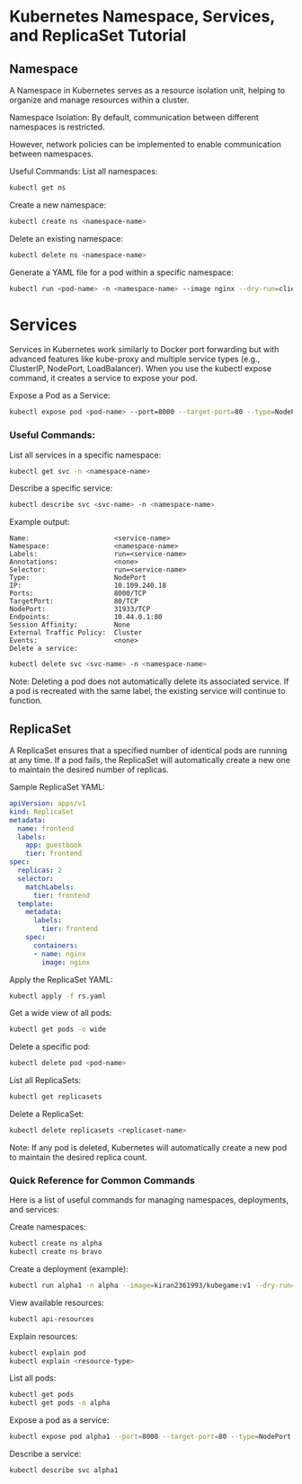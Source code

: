 #    Kubernetes Namespace, Services, and ReplicaSet Tutorial
## Namespace
A Namespace in Kubernetes serves as a resource isolation unit, helping to organize and manage resources within a cluster.

Namespace Isolation: By default, communication between different namespaces is restricted.

However, network policies can be implemented to enable communication between namespaces.

Useful Commands:
List all namespaces:

```bash
kubectl get ns
``` 
Create a new namespace:

```bash
kubectl create ns <namespace-name>
```
Delete an existing namespace:
```bash
kubectl delete ns <namespace-name>
```
Generate a YAML file for a pod within a specific namespace:

```bash
kubectl run <pod-name> -n <namespace-name> --image nginx --dry-run=client -o yaml
```
# Services
Services in Kubernetes work similarly to Docker port forwarding but with advanced features like kube-proxy and multiple service types (e.g., ClusterIP, NodePort, LoadBalancer). When you use the kubectl expose command, it creates a service to expose your pod.

Expose a Pod as a Service:
```bash
kubectl expose pod <pod-name> --port=8000 --target-port=80 --type=NodePort -n <namespace-name>
```
### Useful Commands:
List all services in a specific namespace:

```bash
kubectl get svc -n <namespace-name>
```
Describe a specific service:
```bash
kubectl describe svc <svc-name> -n <namespace-name>
```
Example output:

```text
Name:                     <service-name>
Namespace:                <namespace-name>
Labels:                   run=<service-name>
Annotations:              <none>
Selector:                 run=<service-name>
Type:                     NodePort
IP:                       10.109.240.18
Ports:                    8000/TCP
TargetPort:               80/TCP
NodePort:                 31933/TCP
Endpoints:                10.44.0.1:80
Session Affinity:         None
External Traffic Policy:  Cluster
Events:                   <none>
Delete a service:
```

```bash
kubectl delete svc <svc-name> -n <namespace-name>
```
Note: Deleting a pod does not automatically delete its associated service. If a pod is recreated with the same label, the existing service will continue to function.

## ReplicaSet
A ReplicaSet ensures that a specified number of identical pods are running at any time. If a pod fails, the ReplicaSet will automatically create a new one to maintain the desired number of replicas.

Sample ReplicaSet YAML:
```yaml
apiVersion: apps/v1
kind: ReplicaSet
metadata:
  name: frontend
  labels:
    app: guestbook
    tier: frontend
spec:
  replicas: 2
  selector:
    matchLabels:
      tier: frontend
  template:
    metadata:
      labels:
        tier: frontend
    spec:
      containers:
      - name: nginx
        image: nginx
```

Apply the ReplicaSet YAML:

```bash
kubectl apply -f rs.yaml
```
Get a wide view of all pods:

```bash
kubectl get pods -o wide
```

Delete a specific pod:

```bash
kubectl delete pod <pod-name>
```
List all ReplicaSets:

```bash
kubectl get replicasets
```
Delete a ReplicaSet:

```bash
kubectl delete replicasets <replicaset-name>
```
Note: If any pod is deleted, Kubernetes will automatically create a new pod to maintain the desired replica count.

### Quick Reference for Common Commands
Here is a list of useful commands for managing namespaces, deployments, and services:

Create namespaces:

```bash
kubectl create ns alpha
kubectl create ns bravo
```
Create a deployment (example):

```bash
kubectl run alpha1 -n alpha --image=kiran2361993/kubegame:v1 --dry-run=client -o yaml
```
View available resources:

```bash
kubectl api-resources
```
Explain resources:

```bash
kubectl explain pod
kubectl explain <resource-type>
```

List all pods:

```bash
kubectl get pods
kubectl get pods -n alpha
```
Expose a pod as a service:

```bash
kubectl expose pod alpha1 --port=8000 --target-port=80 --type=NodePort
```
Describe a service:

```bash
kubectl describe svc alpha1
```
